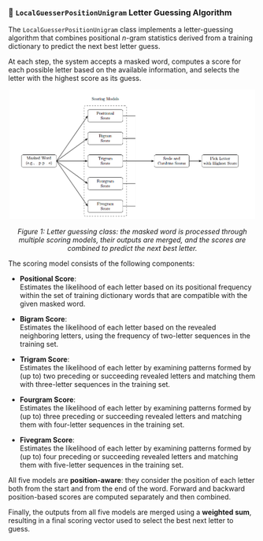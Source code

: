 ### 🧠 `LocalGuesserPositionUnigram` Letter Guessing Algorithm

The `LocalGuesserPositionUnigram` class implements a letter-guessing algorithm that combines positional *n*-gram statistics derived from a training dictionary to predict the next best letter guess.

At each step, the system accepts a masked word, computes a score for each possible letter based on the available information, and selects the letter with the highest score as its guess.

<div align="center">
  <img src="Diagram.png" alt="Letter Guessing System Diagram" width="500"/>
  <p><em>Figure 1: Letter guessing class: the masked word is processed through multiple scoring models, their outputs are merged, and the scores are combined to predict the next best letter.</em></p>
</div>

The scoring model consists of the following components:

- **Positional Score**:  
  Estimates the likelihood of each letter based on its positional frequency within the set of training dictionary words that are compatible with the given masked word.

- **Bigram Score**:  
  Estimates the likelihood of each letter based on the revealed neighboring letters, using the frequency of two-letter sequences in the training set.

- **Trigram Score**:  
  Estimates the likelihood of each letter by examining patterns formed by (up to) two preceding or succeeding revealed letters and matching them with three-letter sequences in the training set.

- **Fourgram Score**:  
  Estimates the likelihood of each letter by examining patterns formed by (up to) three preceding or succeeding revealed letters and matching them with four-letter sequences in the training set.

- **Fivegram Score**:  
  Estimates the likelihood of each letter by examining patterns formed by (up to) four preceding or succeeding revealed letters and matching them with five-letter sequences in the training set.

All five models are **position-aware**: they consider the position of each letter both from the start and from the end of the word. Forward and backward position-based scores are computed separately and then combined.

Finally, the outputs from all five models are merged using a **weighted sum**, resulting in a final scoring vector used to select the best next letter to guess.
